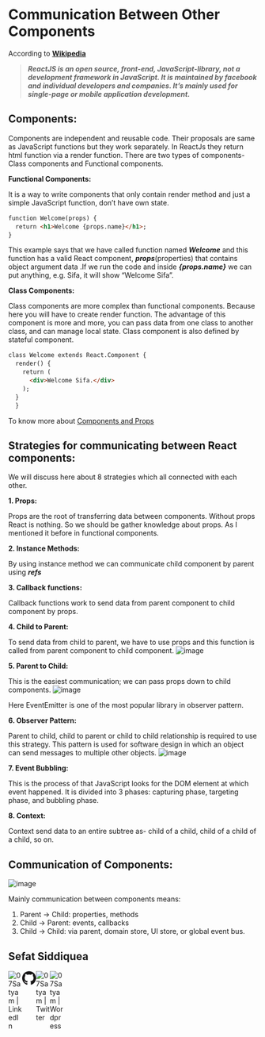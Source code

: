 # Communication Between Other Components
According to [**Wikipedia**](https://en.wikipedia.org/wiki/React_(web_framework))
> _**ReactJS is an open source, front-end, JavaScript-library, not a development framework in JavaScript. It is maintained by facebook and individual developers and companies. It’s mainly used for single-page or mobile application development.**_ 

## Components:

Components are independent and reusable code. Their proposals are same as JavaScript functions but they work separately. In ReactJs they return html function via a render function. 
There are two types of components- Class components and Functional components.

**Functional Components:**

It is a way to write components that only contain render method and just a simple JavaScript function, don’t have own state.
```html
function Welcome(props) {  
  return <h1>Welcome {props.name}</h1>;  
}  
```
This example says that we have called function named  ***Welcome***  and this function has a valid React component, ***props***(properties) that contains object argument data .If we run the code and inside ***{props.name}*** we can put anything, e.g.  Sifa, it will show “Welcome Sifa”. 

**Class Components:**

Class components are more complex than functional components. Because here you will have to create render function. The advantage of this component is more and more, you can pass data from one class to another class, and can manage local state. Class component is also defined by stateful component.
```html
class Welcome extends React.Component {
  render() {
    return (
      <div>Welcome Sifa.</div>  
    );  
  }  
  }
  ```
To know more about [Components and Props](https://reactjs.org/docs/components-and-props.html)

## Strategies for communicating between React components:

We will discuss here about 8 strategies which all connected with each other. 

**1. Props:**

Props are the root of transferring data between components. Without props React is nothing. So we should be gather knowledge about props. As I mentioned it before in functional components.

**2. Instance Methods:**

By using instance method we can communicate child component by parent using ***refs***
 
**3. Callback functions:**

Callback functions work to send data from parent component to child component by props.

**4. Child to Parent:**

To send data from child to parent, we have to use props and this function is called from parent component to child component.
![image](https://www.javascriptstuff.com/static/child-to-parent-a34180d7d83bb61f4f1fab6eecc620a6-8aa1a.png)

**5. Parent to Child:**

This is the easiest communication; we can pass props down to child components.
![image](https://cdn-media-1.freecodecamp.org/images/zdcDnVK0Okw3GBfFb8vzE3Ofi0uKUpD5KRRN)

Here EventEmitter is one of the most popular library in observer pattern.

**6. Observer Pattern:**

Parent to child, child to parent or child to child relationship is required to use this strategy.
This pattern is used for software design in which an object can send messages to multiple other objects.
![image](https://miro.medium.com/max/700/1*7mdN2oN6S_43LC8MPmswzA.png)

**7. Event Bubbling:**

This is the process of that JavaScript looks for the DOM element at which event happened.  It is divided into 3 phases: capturing phase, targeting phase, and bubbling phase.

**8. Context:**

Context send data to an entire subtree as- child of a child, child of a child of a child, so on.

## Communication of Components:

![image](https://cdn-images-1.medium.com/max/1600/1*A8ds6m4es9z3ZRWwbb2NXQ.png)

Mainly communication between components means:
1. Parent → Child: properties, methods
2. Child → Parent: events, callbacks
3. Child → Child: via parent, domain store, UI store, or global event bus.




## Sefat Siddiquea

<a href="https://www.linkedin.com/in/sefat-siddiquea-9394721a9/"> <img align="left" alt="07Satyam | LinkedIn" width="28px"
 src="https://cdn.jsdelivr.net/npm/simple-icons@v3/icons/linkedin.svg" />
</a> 
<a href="https://github.com/sifa123"> <img align="left" alt="GitHub" width="28px"
src="https://raw.githubusercontent.com/github/explore/78df643247d429f6cc873026c0622819ad797942/topics/github/github.png"/>
</a>
<a href="https://twitter.com/Sifa_bd">
<img align="left" alt="07Satyam | Twitter" width="28px" src="https://cdn.jsdelivr.net/npm/simple-icons@v3/icons/twitter.svg" />
</a>
<a href="https://sefatsiddiqueasifa.wordpress.com/">
<img align="left" alt="07Satyam | Wordpress" width="28px" src="https://cdn.jsdelivr.net/npm/simple-icons@v3/icons/wordpress.svg" />
</a>
